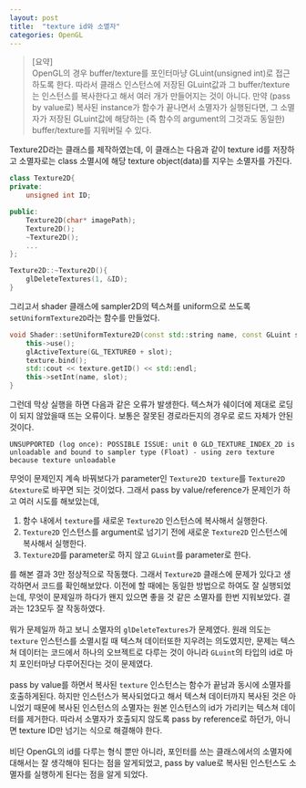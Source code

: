 ```yaml
---
layout: post
title:  "texture id와 소멸자"
categories: OpenGL
---
```


> [요약]\
> OpenGL의 경우 buffer/texture를 포인터마냥 GLuint(unsigned int)로 접근하도록 한다. 따라서 클래스 인스턴스에 저장된 GLuint값과 그 buffer/texture는 인스턴스를 복사한다고 해서 여러 개가 만들어지는 것이 아니다. 만약 (pass by value로) 복사된 instance가 함수가 끝나면서 소멸자가 실행된다면, 그 소멸자가 저장된 GLuint값에 해당하는 (즉 함수의 argument의 그것과도 동일한) buffer/texture를 지워버릴 수 있다.


Texture2D라는 클래스를 제작하였는데, 이 클래스는 다음과 같이 texture id를 저장하고 소멸자로는 class 소멸시에 해당 texture object(data)를 지우는 소멸자를 가진다. 
```cpp
class Texture2D{
private:
    unsigned int ID;

public:
    Texture2D(char* imagePath);
    Texture2D();
    ~Texture2D();
    ...
};

Texture2D::~Texture2D(){
    glDeleteTextures(1, &ID);
}
```

그리고서 shader 클래스에 sampler2D의 텍스쳐를 uniform으로 쓰도록 `setUniformTexture2D`라는 함수를 만들었다. 
```cpp
void Shader::setUniformTexture2D(const std::string name, const GLuint slot, const Texture2D texture){
    this->use();
    glActiveTexture(GL_TEXTURE0 + slot);
    texture.bind();
    std::cout << texture.getID() << std::endl;
    this->setInt(name, slot);
}
```
그런데 막상 실행을 하면 다음과 같은 오류가 발생한다. 텍스쳐가 쉐이더에 제대로 로딩이 되지 않았을때 뜨는 오류이다. 보통은 잘못된 경로라든지의 경우로 로드 자체가 안된 것이다.
```
UNSUPPORTED (log once): POSSIBLE ISSUE: unit 0 GLD_TEXTURE_INDEX_2D is unloadable and bound to sampler type (Float) - using zero texture because texture unloadable
```
무엇이 문제인지 계속 바꿔보다가 parameter인 `Texture2D texture`를 `Texture2D &texture`로 바꾸면 되는 것이었다. 그래서 pass by value/reference가 문제인가 하고 여러 시도를 해보았는데,
1. 함수 내에서 `texture`를 새로운 `Texture2D` 인스턴스에 복사해서 실행한다.
2. `Texture2D` 인스턴스를 argument로 넘기기 전에 새로운 `Texture2D` 인스턴스에 복사해서 실행한다.
3. `Texture2D`를 parameter로 하지 않고 `GLuint`를 parameter로 한다.

를 해본 결과 3만 정상적으로 작동했다. 그래서 `Texture2D` 클래스에 문제가 있다고 생각하면서 코드를 확인해보았다. 이전에 할 때에는 동일한 방법으로 하여도 잘 실행되었는데, 무엇이 문제일까 하다가 왠지 있으면 좋을 것 같은 소멸자를 한번 지워보았다. 결과는 123모두 잘 작동하였다.\
\
뭐가 문제일까 하고 보니 소멸자의 `glDeleteTextures`가 문제였다. 원래 의도는 `texture` 인스턴스를 소멸시킬 때 텍스쳐 데이터또한 지우려는 의도였지만, 문제는 텍스쳐 데이터는 코드에서 하나의 오브젝트로 다루는 것이 아니라 `GLuint`의 타입의 id로 마치 포인터마냥 다루어진다는 것이 문제였다.\
\
pass by value를 하면서 복사된 `texture` 인스턴스는 함수가 끝남과 동시에 소멸자를 호출하게된다. 하지만 인스턴스가 복사되었다고 해서 텍스쳐 데이터까지 복사된 것은 아니었기 때문에 복사된 인스턴스의 소멸자는 원본 인스턴스의 id가 가리키는 텍스쳐 데이터를 제거한다. 따라서 소멸자가 호출되지 않도록 pass by reference로 하던가, 아니면 texture ID만 넘기는 식으로 해결해야 한다.\
\
비단 OpenGL의 id를 다루는 형식 뿐만 아니라, 포인터를 쓰는 클래스에서의 소멸자에 대해서는 잘 생각해야 된다는 점을 알게되었고, pass by value로 복사된 인스턴스도 소멸자를 실행하게 된다는 점을 알게 되었다.